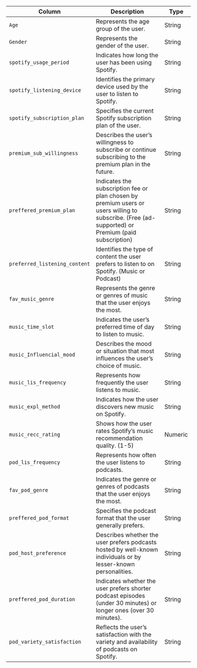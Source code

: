| Column                       | Description                                                                                                                                       | Type    |
| ---------------------------- | ------------------------------------------------------------------------------------------------------------------------------------------------- | ------- |
| `Age`                        | Represents the age group of the user.                                                                                                             | String  |
| `Gender`                     | Represents the gender of the user.                                                                                                                | String  |
| `spotify_usage_period`       | Indicates how long the user has been using Spotify.                                                                                               | String  |
| `spotify_listening_device`   | Identifies the primary device used by the user to listen to Spotify.                                                                              | String  |
| `spotify_subscription_plan`  | Specifies the current Spotify subscription plan of the user.                                                                                      | String  |
| `premium_sub_willingness`    | Describes the user’s willingness to subscribe or continue subscribing to the premium plan in the future.                                          | String  |
| `preffered_premium_plan`     | Indicates the subscription fee or plan chosen by premium users or users willing to subscribe. (Free (ad-supported) or Premium (paid subscription) | String  |
| `preferred_listening_content`| Identifies the type of content the user prefers to listen to on Spotify. (Music or Podcast)                                                       | String  |
| `fav_music_genre`            | Represents the genre or genres of music that the user enjoys the most.                                                                            | String  |
| `music_time_slot`            | Indicates the user’s preferred time of day to listen to music.                                                                                    | String  |
| `music_Influencial_mood`     | Describes the mood or situation that most influences the user’s choice of music.                                                                  | String  |
| `music_lis_frequency`        | Represents how frequently the user listens to music.                                                                                              | String  |
| `music_expl_method`          | Indicates how the user discovers new music on Spotify.                                                                                            | String  |
| `music_recc_rating`          | Shows how the user rates Spotify’s music recommendation quality. (1-5)                                                                            | Numeric |
| `pod_lis_frequency`          | Represents how often the user listens to podcasts.                                                                                                | String  |
| `fav_pod_genre`              | Indicates the genre or genres of podcasts that the user enjoys the most.                                                                          | String  |
| `preffered_pod_format`       | Specifies the podcast format that the user generally prefers.                                                                                     | String  |
| `pod_host_preference`        | Describes whether the user prefers podcasts hosted by well-known individuals or by lesser-known personalities.                                    | String  |
| `preffered_pod_duration`     | Indicates whether the user prefers shorter podcast episodes (under 30 minutes) or longer ones (over 30 minutes).                                  | String  |
| `pod_variety_satisfaction`   | Reflects the user’s satisfaction with the variety and availability of podcasts on Spotify.                                                        | String  |
